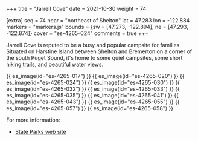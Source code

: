 +++
title = "Jarrell Cove"
date = 2021-10-30
weight = 74

[extra]
seq = 74
near = "northeast of Shelton"
lat = 47.283
lon = -122.884
markers = "markers.js"
bounds = {sw = [47.273, -122.894], ne = [47.293, -122.874]}
cover = "es-4265-024"
comments = true
+++

Jarrell Cove is reputed to be a busy and popular campsite for families. Situated on Harstine Island between Shelton and Bremerton on a corner of the south Puget Sound, it's home to some quiet campsites, some short hiking trails, and beautiful water views.

<!-- more -->

{{ es_image(id="es-4265-017") }}
{{ es_image(id="es-4265-020") }}
{{ es_image(id="es-4265-024") }}
{{ es_image(id="es-4265-030") }}
{{ es_image(id="es-4265-032") }}
{{ es_image(id="es-4265-033") }}
{{ es_image(id="es-4265-035") }}
{{ es_image(id="es-4265-041") }}
{{ es_image(id="es-4265-043") }}
{{ es_image(id="es-4265-055") }}
{{ es_image(id="es-4265-057") }}
{{ es_image(id="es-4265-058") }}

For more information:

* [State Parks web site](https://parks.state.wa.us/523/Jarrell-Cove)
